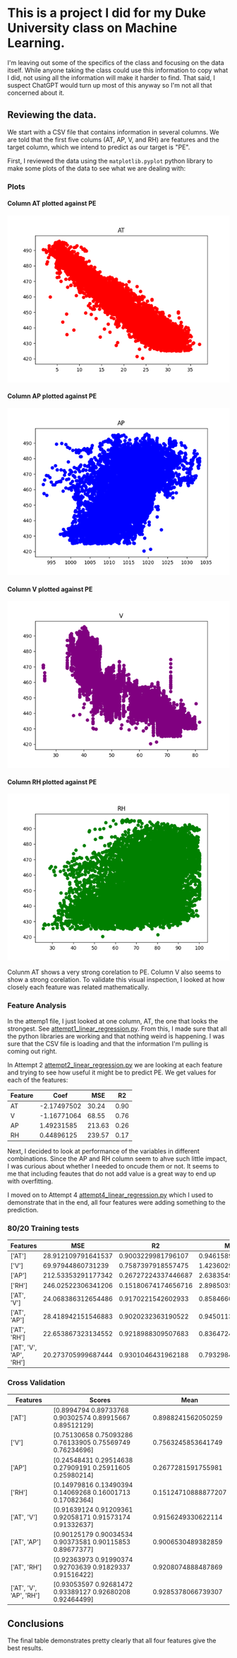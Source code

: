 # This is a project I did for my Duke University class on Machine Learning.

I'm leaving out some of the specifics of the class and focusing on the data itself. While anyone taking the class could use this information to copy what I did, not using all the information will make it harder to find. That said, I suspect ChatGPT would turn up most of this anyway so I'm not all that concerned about it.

## Reviewing the data.

We start with a CSV file that contains information in several columns. We are told that the first five colums (AT, AP, V, and RH) are features and the target column, which we intend to predict as our target is "PE".

First, I reviewed the data using the `matplotlib.pyplot` python library to make some plots of the data to see what we are dealing with:

### Plots

#### Column AT plotted against PE
![AH](images/plot_feature_AT.png)

#### Column AP plotted against PE
![AP](images/plot_feature_AP.png)

#### Column V plotted against PE
![V](images/plot_feature_V.png)

#### Column RH plotted against PE
![RH](images/plot_feature_RH.png)

Colunm AT shows a very strong corelation to PE. Column V also seems to show a strong corelation. To validate this visual inspection, I looked at how closely each feature was related mathematically.

### Feature Analysis

In the attemp1 file, I just looked at one column, AT, the one that looks the strongest. See [attempt1_linear_regression.py](./attempt1_linear_regression.py).
From this, I made sure that all the python libraries are working and that nothing weird is happening. I was sure that the CSV file is loading and that the information I'm pulling is coming out right.

In Attempt 2 [attempt2_linear_regression.py](./attempt2_linear_regression.py) we are looking at each feature and trying to see how useful it might be to predict PE. We get values for each of the features:


|Feature|Coef|MSE|R2|
|-------|----|---|--|
|AT |-2.17497502|30.24|0.90|
|V  |-1.16771064|68.55|0.76|
|AP |1.49231585|213.63|0.26|
|RH |0.44896125|239.57|0.17|


Next, I decided to look at performance of the variables in different combinations. Since the AP and RH column seem to ahve such little impact, I was curious about whether I needed to oncude them or not. It seems to me that including feautes that do not add value is a great way to end up with overfitting.

I moved on to Attempt 4 [attempt4_linear_regression.py](./attempt4_linear_regression.py) which I used to demonstrate that in the end, all four features were adding something to the prediction.


### 80/20 Training tests
|Features                        	|MSE	|R2	|MAPE|
|---------------------------------------|-----------------------|-----------------------|------------------|
|['AT']                          	|28.912109791641537	|0.9003229981796107	|0.9461589669518153|
|['V']                           	|69.97944860731239	|0.7587397918557475	|1.4236029761403044|
|['AP']                          	|212.53353291177342	|0.26727224337446687	|2.6383549474589487|
|['RH']                          	|246.02522306341206	|0.15180674174656716	|2.89850355054695|
|['AT', 'V']                     	|24.068386312654486	|0.9170221542602933	|0.858466001800614|
|['AT', 'AP']                    	|28.418942151546883	|0.9020232363190522	|0.9450113689829289|
|['AT', 'RH']                    	|22.653867323134552	|0.9218988309507683	|0.8364724452436425|
|['AT', 'V', 'AP', 'RH']         	|20.273705999687444	|0.9301046431962188	|0.7932984848767791|

### Cross Validation
|Features	|Scores	|Mean|
|---------------------------------------|---------------------------------------------------------------|-------------------|
|['AT']                          	|[0.8994794  0.89733768 0.90302574 0.89915667 0.89512129]	|0.8988241562050259|
|['V']                           	|[0.75130658 0.75093286 0.76133905 0.75569749 0.76234696]	|0.7563245853641749|
|['AP']                          	|[0.24548431 0.29514638 0.27909191 0.25911605 0.25980214]	|0.2677281591755981|
|['RH']                          	|[0.14979816 0.13490394 0.14069268 0.16001713 0.17082364]	|0.15124710888877207|
|['AT', 'V']                     	|[0.91639124 0.91209361 0.92058171 0.91573174 0.91332637]	|0.9156249330622114|
|['AT', 'AP']                    	|[0.90125179 0.90034534 0.90373581 0.90115853 0.89677377]	|0.9006530489382859|
|['AT', 'RH']                    	|[0.92363973 0.91990374 0.92703639 0.91829337 0.91516422]	|0.9208074888487869|
|['AT', 'V', 'AP', 'RH']         	|[0.93053597 0.92681472 0.93389127 0.92680208 0.92464499]	|0.9285378066739307|


## Conclusions

The final table demonstrates pretty clearly that all four features give the best results. 


